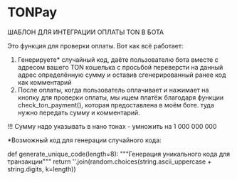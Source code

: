 # TONPay
ШАБЛОН ДЛЯ ИНТЕГРАЦИИ ОПЛАТЫ TON В БОТА

Это функция для проверки оплаты. Вот как всё работает: 
1. Генерируете* случайный код, даёте пользователю бота вместе с адресом вашего TON кошелька с просьбой переверсти на данный адрес определённую сумму и оставив сгенерированный ранее код как комментарий
2. После оплаты, когда пользователь оплачивает и нажимает на кнопку для проверки оплаты, мы ищем платёж благодаря функции check_ton_payment(), которая предоставлена в моём боте. туда нужно передать сумму и комментарий.

!!! Сумму надо указывать в нано тонах - умножить на 1 000 000 000

*Возможный код для генерации случайного кода: 

def generate_unique_code(length=8):
    """Генерация уникального кода для транзакции"""
    return ''.join(random.choices(string.ascii_uppercase + string.digits, k=length))
    
